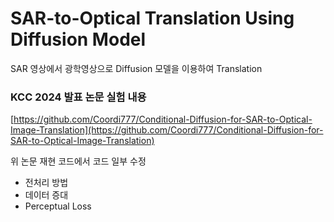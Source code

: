 # SAR-to-Optical Translation Using Diffusion Model

SAR 영상에서 광학영상으로 Diffusion 모델을 이용하여 Translation

### KCC 2024 발표 논문 실험 내용

[https://github.com/Coordi777/Conditional-Diffusion-for-SAR-to-Optical-Image-Translation](https://github.com/Coordi777/Conditional-Diffusion-for-SAR-to-Optical-Image-Translation)

위 논문 재현 코드에서 코드 일부 수정
- 전처리 방법
- 데이터 증대
- Perceptual Loss
